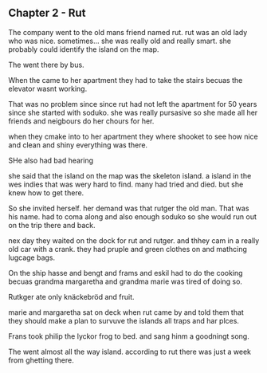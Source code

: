 ## Chapter 2 - Rut
The company went to the old mans friend named rut.
rut was an old lady who was nice. sometimes... she was really old and really smart. she probably could identify the island on the map.

The went there by bus.

When the came to her apartment they had to take the stairs becuas the elevator wasnt working. 

That was no problem since since rut had not left the apartment for 50 years since she started with soduko. she was really pursasive so she made all her friends and neigbours do her chours for her.

when they cmake into to her apartment they where shooket to see how nice and clean and shiny everything was there.

SHe also had bad hearing

she said that the island on the map was the skeleton island. a island in the wes indies that was wery hard to find. many had tried and died. but she knew how to get there.

So she invited herself. her demand was that rutger the old man. That was his name. had to coma along and also enough soduko so she would run out on the trip there and back.

nex day they waited on the dock for rut and rutger. and thhey cam in a really old car with a crank. they had pruple and green clothes on and mathcing lugcage bags.

On the ship hasse and bengt and frams and eskil had to do the cooking becuas grandma margaretha and grandma marie was tired of doing so.

Rutkger ate only knäckebröd and fruit.

marie and margaretha sat on deck when rut came by and told them that they should make a plan to survuve the islands all traps and har plces.

Frans took philip the lyckor frog to bed. and sang hinm a goodningt song. 

The went almost all the way island. according to rut there was just a week from ghetting there.